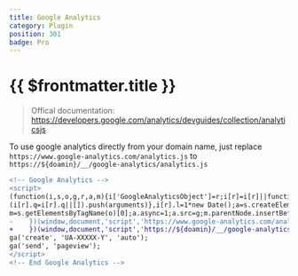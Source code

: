 ```yaml
---
title: Google Analytics
category: Plugin
position: 301
badge: Pro
---
```


# {{ $frontmatter.title }}

> Offical documentation: https://developers.google.com/analytics/devguides/collection/analyticsjs

To use google analytics directly from your domain name, just replace `https://www.google-analytics.com/analytics.js` to `https://${doamin}/__/google-analytics/analytics.js`

```diff
<!-- Google Analytics -->
<script>
(function(i,s,o,g,r,a,m){i['GoogleAnalyticsObject']=r;i[r]=i[r]||function(){
(i[r].q=i[r].q||[]).push(arguments)},i[r].l=1*new Date();a=s.createElement(o),
m=s.getElementsByTagName(o)[0];a.async=1;a.src=g;m.parentNode.insertBefore(a,m)
-    })(window,document,'script','https://www.google-analytics.com/analytics.js','ga');
+    })(window,document,'script','https://${doamin}/__/google-analytics/analytics.js','ga');
ga('create', 'UA-XXXXX-Y', 'auto');
ga('send', 'pageview');
</script>
<!-- End Google Analytics -->
```

